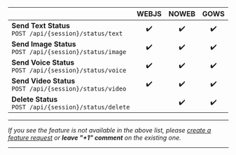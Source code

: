 |                                                                | WEBJS | NOWEB | GOWS  |
|----------------------------------------------------------------|:-----:|:-----:|:-----:|
| **Send Text Status** </br> `POST /api/{session}/status/text`   |  ✔️   |  ✔️   |  ✔️   |
| **Send Image Status** </br> `POST /api/{session}/status/image` |  ✔️   |  ✔️   |  ✔️   |
| **Send Voice Status** </br> `POST /api/{session}/status/voice` |  ✔️   |  ✔️   |  ✔️   |
| **Send Video Status** </br> `POST /api/{session}/status/video` |  ✔️   |  ✔️   |  ✔️   |
| **Delete Status** </br> `POST /api/{session}/status/delete`    |       |  ✔️   |  ✔️   |

****
_If you see the feature is not available in the above list, please [create a feature request](https://github.com/devlikeapro/waha/issues/new/choose) or **leave "+1" comment** on the existing one._
****
